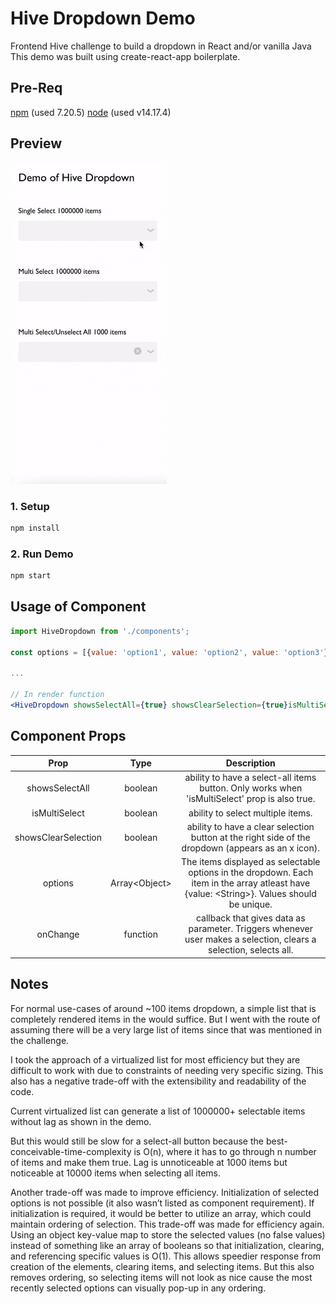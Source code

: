 # Hive Dropdown Demo

Frontend Hive challenge to build a dropdown in React and/or vanilla Java
This demo was built using create-react-app boilerplate.

## Pre-Req
[npm](https://www.npmjs.com/) (used 7.20.5)
[node](https://nodejs.org/en/) (used v14.17.4)

## Preview

<img src="demo.gif" alt="demo of dropdown" width="250">

### 1. Setup
```bash
npm install
```

### 2. Run Demo
```bash
npm start
```

## Usage of Component
```jsx
import HiveDropdown from './components';

const options = [{value: 'option1', value: 'option2', value: 'option3'}];

...

// In render function
<HiveDropdown showsSelectAll={true} showsClearSelection={true}isMultiSelect={true} options={options} onChange={(data) => console.log(data)} />
```

## Component Props
| Prop | Type | Description | 
| :---: | :---: | :---: | 
| showsSelectAll | boolean | ability to have a select-all items button. Only works when 'isMultiSelect' prop is also true. | 
| isMultiSelect | boolean | ability to select multiple items. | 
| showsClearSelection | boolean | ability to have a clear selection button at the right side of the dropdown (appears as an x icon). | 
| options | Array\<Object\> | The items displayed as selectable options in the dropdown. Each item in the array atleast have {value: \<String\>}. Values should be unique. |
| onChange | function | callback that gives data as parameter. Triggers whenever user makes a selection, clears a selection, selects all. | 

## Notes
For normal use-cases of around ~100 items dropdown, a simple list that is completely rendered items in the would suffice. But I went with the route of assuming there will be a very large list of items since that was mentioned in the challenge.

I took the approach of a virtualized list for most efficiency but they are difficult to work with due to constraints of needing very specific sizing. This also has a negative trade-off with the extensibility and readability of the code.

Current virtualized list can generate a list of 1000000+ selectable items without lag as shown in the demo.

But this would still be slow for a select-all button because the best-conceivable-time-complexity is O(n), where it has to go through n number of items and make them true. Lag is unnoticeable at 1000 items but noticeable at 10000 items when selecting all items.

Another trade-off was made to improve efficiency. Initialization of selected options is not possible (it also wasn’t listed as  component requirement). If initialization is required, it would be better to utilize an array, which could maintain ordering of selection. This trade-off was made for efficiency again. Using an object key-value map to store the selected values (no false values) instead of something like an array of booleans so that initialization, clearing, and referencing specific values is O(1). This allows speedier response from creation of the elements, clearing items, and selecting items. But this also removes ordering, so selecting items will not look as nice cause the most recently selected options can visually pop-up in any ordering.